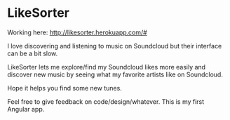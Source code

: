 LikeSorter
=========

Working here: http://likesorter.herokuapp.com/#

I love discovering and listening to music on Soundcloud but their interface can be a bit slow.

LikeSorter lets me explore/find my Soundcloud likes more easily and discover new music by seeing what my favorite artists like on Soundcloud.

Hope it helps you find some new tunes.

Feel free to give feedback on code/design/whatever. This is my first Angular app.
